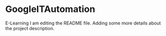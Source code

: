 # GoogleITAutomation
E-Learning
I am editing the README file. Adding some more details about the project description.
